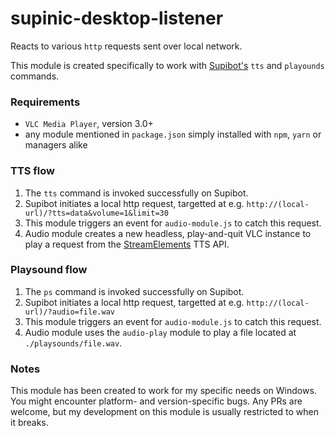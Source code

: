 # supinic-desktop-listener
Reacts to various `http` requests sent over local network.

This module is created specifically to work with [Supibot's](https://github.com/Supinic/supibot) `tts` and `playounds` commands.

### Requirements
- `VLC Media Player`, version 3.0+
- any module mentioned in `package.json` simply installed with `npm`, `yarn` or managers alike

### TTS flow
1) The `tts` command is invoked successfully on Supibot.
2) Supibot initiates a local http request, targetted at e.g. `http://(local-url)/?tts=data&volume=1&limit=30`
3) This module triggers an event for `audio-module.js` to catch this request.
4) Audio module creates a new headless, play-and-quit VLC instance to play a request from the [StreamElements](https://github.com/StreamElements) TTS API.

### Playsound flow
1) The `ps` command is invoked successfully on Supibot.
2) Supibot initiates a local http request, targetted at e.g. `http://(local-url)/?audio=file.wav`
3) This module triggers an event for `audio-module.js` to catch this request.
4) Audio module uses the `audio-play` module to play a file located at `./playsounds/file.wav`.

### Notes
This module has been created to work for my specific needs on Windows. You might encounter platform- and version-specific bugs.
Any PRs are welcome, but my development on this module is usually restricted to when it breaks. 